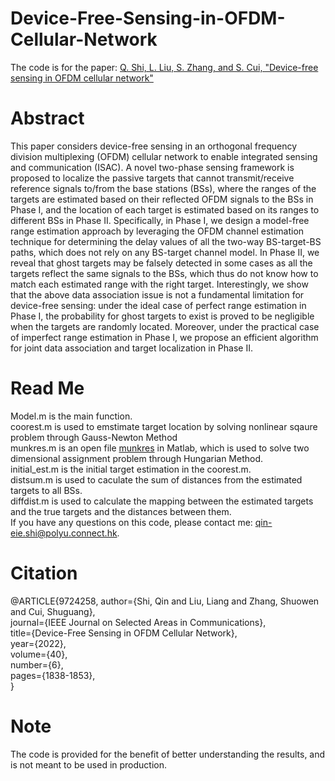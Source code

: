 # Device-Free-Sensing-in-OFDM-Cellular-Network
The code is for the paper: [Q. Shi, L. Liu, S. Zhang, and S. Cui, "Device-free sensing in OFDM cellular network"](https://ieeexplore-ieee-org.ezproxy.lb.polyu.edu.hk/stamp/stamp.jsp?tp=&arnumber=9724258)
# Abstract
This paper considers device-free sensing in an orthogonal frequency division multiplexing (OFDM) cellular network to enable integrated sensing and communication (ISAC). A novel two-phase sensing framework is proposed to localize the passive targets that cannot transmit/receive reference signals to/from the base stations (BSs), where the ranges of the targets are estimated based on their reflected OFDM signals to the BSs in Phase I, and the location of each target is estimated based on its ranges to different BSs in Phase II. Specifically, in Phase I, we design a model-free range estimation approach by leveraging the OFDM channel estimation technique for determining the delay values of all the two-way BS-target-BS paths, which does not rely on any BS-target channel model. In Phase II, we reveal that ghost targets may be falsely detected in some cases as all the targets reflect the same signals to the BSs, which thus do not know how to match each estimated range with the right target. Interestingly, we show that the above data association issue is not a fundamental limitation for device-free sensing: under the ideal case of perfect range estimation in Phase I, the probability for ghost targets to exist is proved to be negligible when the targets are randomly located. Moreover, under the practical case of imperfect range estimation in Phase I, we propose an efficient algorithm for joint data association and target localization in Phase II. 
# Read Me
Model.m is the main function.\
coorest.m is used to emstimate target location by solving nonlinear sqaure problem through Gauss-Newton Method\
munkres.m is an open file [munkres](https://ww2.mathworks.cn/matlabcentral/fileexchange/20652-hungarian-algorithm-for-linear-assignment-problems-v2-3) in Matlab, which is used to solve two dimensional assignment problem through Hungarian Method.\
initial_est.m is the initial target estimation in the coorest.m.\
distsum.m is used to caculate the sum of distances from the estimated targets to all BSs.\
diffdist.m is used to calculate the mapping between the estimated targets and the true targets and the distances between them.\
If you have any questions on this code, please contact me: qin-eie.shi@polyu.connect.hk.

# Citation 
@ARTICLE{9724258,
  author={Shi, Qin and Liu, Liang and Zhang, Shuowen and Cui, Shuguang},\
  journal={IEEE Journal on Selected Areas in Communications}, \
  title={Device-Free Sensing in OFDM Cellular Network}, \
  year={2022},\
  volume={40},\
  number={6},\
  pages={1838-1853},\
  }
# Note
The code is provided for the benefit of better understanding the results, and is not meant to be used in production.
